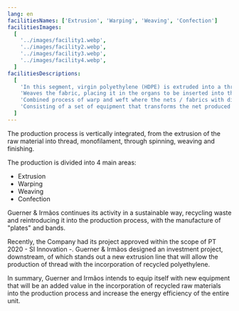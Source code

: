 ```yaml
---
lang: en
facilitiesNames: ['Extrusion', 'Warping', 'Weaving', 'Confection']
facilitiesImages:
  [
    '../images/facility1.webp',
    '../images/facility2.webp',
    '../images/facility3.webp',
    '../images/facility4.webp',
  ]
facilitiesDescriptions:
  [
    'In this segment, virgin polyethylene (HDPE) is extruded into a thread, the so-called monofilament, with various diameters, which are then rolled into bobbins that supply 2 segments, the Warping and the Weaving',
    'Weaves the fabric, placing it in the organs to be inserted into the loom',
    'Combined process of warp and weft where the nets / fabrics with different specifications are produced',
    'Consisting of a set of equipment that transforms the net produced into the various sizes, according to the necessary specifications',
  ]
---
```


The production process is vertically integrated, from the extrusion of the raw material into thread, monofilament, through spinning, weaving and finishing.

The production is divided into 4 main areas:

- Extrusion
- Warping
- Weaving
- Confection

Guerner & Irmãos continues its activity in a sustainable way, recycling waste and reintroducing it into the production process, with the manufacture of "plates" and bands.

Recently, the Company had its project approved within the scope of PT 2020 - SI Innovation -. Guerner & Irmãos designed an investment project, downstream, of which stands out a new extrusion line that will allow the production of thread with the incorporation of recycled polyethylene.

In summary, Guerner and Irmãos intends to equip itself with new equipment that will be an added value in the incorporation of recycled raw materials into the production process and increase the energy efficiency of the entire unit.
